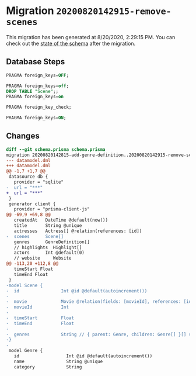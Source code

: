 # Migration `20200820142915-remove-scenes`

This migration has been generated at 8/20/2020, 2:29:15 PM.
You can check out the [state of the schema](./schema.prisma) after the migration.

## Database Steps

```sql
PRAGMA foreign_keys=OFF;

PRAGMA foreign_keys=off;
DROP TABLE "Scene";;
PRAGMA foreign_keys=on

PRAGMA foreign_key_check;

PRAGMA foreign_keys=ON;
```

## Changes

```diff
diff --git schema.prisma schema.prisma
migration 20200820142815-add-genre-definition..20200820142915-remove-scenes
--- datamodel.dml
+++ datamodel.dml
@@ -1,7 +1,7 @@
 datasource db {
   provider = "sqlite"
-  url = "***"
+  url = "***"
 }
 generator client {
   provider = "prisma-client-js"
@@ -69,9 +69,8 @@
   createdAt   DateTime @default(now())
   title       String @unique
   actresses   Actress[] @relation(references: [id])
-  scenes      Scene[]
   genres      GenreDefinition[]
   // highlights  Highlight[]
   actors      Int @default(0)
   // website     Website
@@ -113,20 +112,8 @@
   timeStart Float
   timeEnd Float
 }
-model Scene {
-  id                Int @id @default(autoincrement())
-
-  movie             Movie @relation(fields: [movieId], references: [id])
-  movieId           Int
-
-  timeStart         Float
-  timeEnd           Float
-
-  genres            String // { parent: Genre, children: Genre[] }[] serialized as JSON
-}
-
 model Genre {
   id                  Int @id @default(autoincrement())
   name                String @unique
   category            String
```


